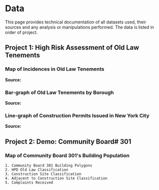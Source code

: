 # Data
This page provides technical documentation of all datasets used, their sources and any analysis or manipulations performed. The data is listed in order of project.

## Project 1: High Risk Assessment of Old Law Tenements

### Map of Incidences in Old Law Tenements

**Source:**

### Bar-graph of Old Law Tenements by Borough

**Source:**

### Line-graph of Construction Permits Issued in New York City

**Source:**

## Project 2: Demo: Community Board# 301

### Map of Community Board 301's Building Population

    1. Community Board 301 Building Polygons
    2. HPD Old Law Classification
    3. Construction Site Classification
    4. Adjacent to Construction Site Classification
    5. Complaints Received 




